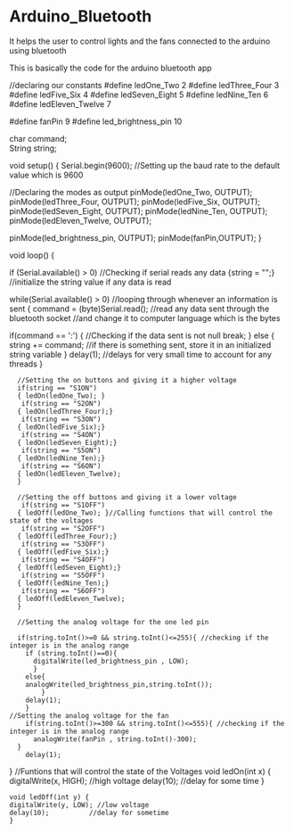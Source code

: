 # Arduino_Bluetooth
It helps the user to control lights and the fans connected to the arduino using bluetooth


This is basically the code for the arduino bluetooth app

//declaring our constants
#define ledOne_Two 2
#define ledThree_Four 3
#define ledFive_Six 4
#define ledSeven_Eight 5
#define ledNine_Ten 6
#define ledEleven_Twelve 7 


#define fanPin 9
#define led_brightness_pin 10


char command;  
String string;


void setup() { 
Serial.begin(9600);  //Setting up the baud rate to the default value which is 9600

//Declaring the modes as output
pinMode(ledOne_Two, OUTPUT);  
pinMode(ledThree_Four, OUTPUT);
pinMode(ledFive_Six, OUTPUT);
pinMode(ledSeven_Eight, OUTPUT);
pinMode(ledNine_Ten, OUTPUT);
pinMode(ledEleven_Twelve, OUTPUT);

pinMode(led_brightness_pin, OUTPUT);
pinMode(fanPin,OUTPUT);
} 

void loop() { 
  
  if (Serial.available() > 0) 		//Checking if serial reads any data 
  {string = "";} 					//initialize the string value if any data is read
  
  while(Serial.available() > 0) 	//looping through whenever an information is sent 
  { command = (byte)Serial.read(); 	//read any data sent through the bluetooth socket 
									//and change it to computer language which is the bytes
  
  if(command == ':') {				//Checking if the data sent is not null
    break; 
	} 
    else { 
      string += command;			//if there is something sent, store it in an initialized string variable 
      }
      delay(1);						//delays for very small time to account for any threads 
      } 
      
      //Setting the on buttons and giving it a higher voltage
      if(string == "S1ON")
      { ledOn(ledOne_Two); }
       if(string == "S2ON")
      { ledOn(ledThree_Four);}
       if(string == "S3ON")
      { ledOn(ledFive_Six);}
       if(string == "S4ON")
      { ledOn(ledSeven_Eight);}
       if(string == "S5ON")
      { ledOn(ledNine_Ten);}
       if(string == "S6ON")
      { ledOn(ledEleven_Twelve);
      } 

      //Setting the off buttons and giving it a lower voltage
       if(string == "S1OFF")
      { ledOff(ledOne_Two); }//Calling functions that will control the state of the voltages 
       if(string == "S2OFF")
      { ledOff(ledThree_Four);}
       if(string == "S3OFF")
      { ledOff(ledFive_Six);}
       if(string == "S4OFF")
      { ledOff(ledSeven_Eight);}
       if(string == "S5OFF")
      { ledOff(ledNine_Ten);}
       if(string == "S6OFF")
      { ledOff(ledEleven_Twelve);
      }

      //Setting the analog voltage for the one led pin
      
      if(string.toInt()>=0 && string.toInt()<=255){ //checking if the integer is in the analog range
        if (string.toInt()==0){
          digitalWrite(led_brightness_pin , LOW);
          }
        else{
        analogWrite(led_brightness_pin,string.toInt());
            }
        delay(1);
        }
	//Setting the analog voltage for the fan
		if(string.toInt()>=300 && string.toInt()<=555){ //checking if the integer is in the analog range
          analogWrite(fanPin , string.toInt()-300);
      }  
        delay(1);
        
		
		
} 
//Funtions that will control the state of the Voltages
	void ledOn(int x) {
	digitalWrite(x, HIGH); //high voltage
	delay(10);			 //delay for some time
	} 



	void ledOff(int y) { 
	digitalWrite(y, LOW); //low voltage
	delay(10);			//delay for sometime
	}

